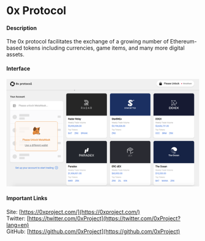 # 0x Protocol

#### Description

The 0x protocol facilitates the exchange of a growing number of Ethereum-based tokens including currencies, game items, and many more digital assets.

#### Interface

![0x Dashboard](../../../../.gitbook/assets/0x_interface.png)

#### Important Links

Site: [https://0xproject.com/](https://0xproject.com/)  
Twitter: [https://twitter.com/0xProject](https://twitter.com/0xProject?lang=en)  
GitHub: [https://github.com/0xProject](https://github.com/0xProject)

